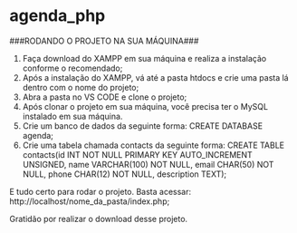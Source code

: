 # agenda_php
###RODANDO O PROJETO NA SUA MÁQUINA###
1. Faça download do XAMPP em sua máquina e realiza a instalação conforme o recomendado;
2. Após a instalação do XAMPP, vá até a pasta htdocs e crie uma pasta lá dentro com o nome do projeto;
3. Abra a pasta no VS CODE e clone o projeto;
4. Após clonar o projeto em sua máquina, você precisa ter o MySQL instalado em sua máquina.
5. Crie um banco de dados da seguinte forma: CREATE DATABASE agenda;
6. Crie uma tabela chamada contacts da seguinte forma: CREATE TABLE contacts(id INT NOT NULL PRIMARY KEY AUTO_INCREMENT UNSIGNED, name VARCHAR(100) NOT NULL, email CHAR(50) NOT NULL, phone CHAR(12) NOT NULL, description TEXT);
 
 E tudo certo para rodar o projeto. Basta acessar: http://localhost/nome_da_pasta/index.php;
 
 Gratidão por realizar o download desse projeto.
